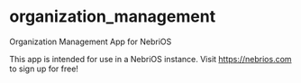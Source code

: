 # organization_management
Organization Management App for NebriOS

This app is intended for use in a NebriOS instance. Visit https://nebrios.com to sign up for free!
